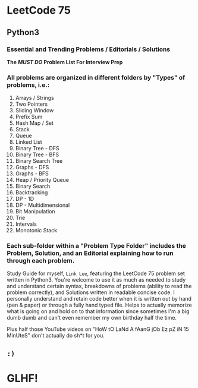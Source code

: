 # LeetCode 75
## Python3

### Essential and Trending Problems / Editorials / Solutions

**The _MUST DO_ Problem List For Interview Prep**

### All problems are organized in different folders by "Types" of problems, i.e.:

1. Arrays / Strings
2. Two Pointers
3. Sliding Window
4. Prefix Sum
5. Hash Map / Set
6. Stack
7. Queue
8. Linked List
9. Binary Tree - DFS
10. Binary Tree - BFS
11. Binary Search Tree
12. Graphs - DFS
13. Graphs - BFS
14. Heap / Priority Queue
15. Binary Search
16. Backtracking
17. DP - 1D
18. DP - Multidimensional
19. Bit Manipulation
20. Trie
21. Intervals
22. Monotonic Stack

### Each sub-folder within a "Problem Type Folder" includes the Problem, Solution, and an Editorial explaining how to run through each problem.

Study Guide for myself, `Link Lee`, featuring the LeetCode 75 problem set written in Python3. You're welcome to use it as much as needed to study and understand certain syntax, breakdowns of problems (ability to read the problem correctly), and Solutions written in readable concise code. I personally understand and retain code better when it is written out by hand (pen & paper) or through a fully hand typed file. Helps to actually memorize what is going on and hold on to that information since sometimes I'm a big dumb dumb and can't even remember my own birthday half the time.

Plus half those YouTube videos on "HoW tO LaNd A fAanG jOb Ez pZ iN 15 MinUteS" don't actually do sh*t for you.

## `:)`

# GLHF!


